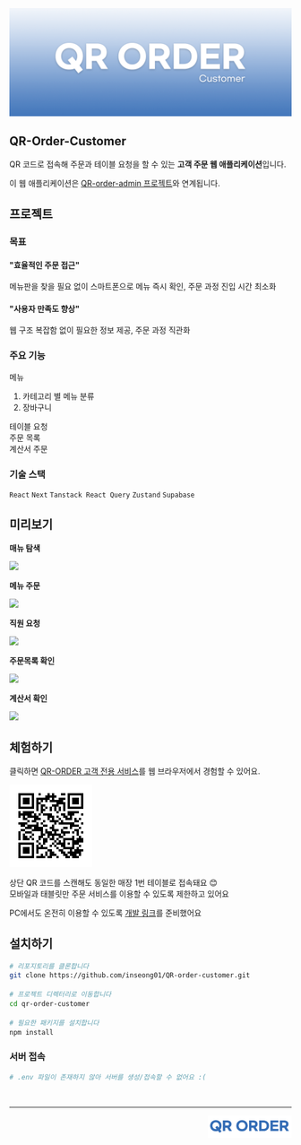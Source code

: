 ![qr-order-customer-img](./docs/src/img/qr-order-customer.png)

## QR-Order-Customer
QR 코드로 접속해 주문과 테이블 요청을 할 수 있는 **고객 주문 웹 애플리케이션**입니다.

이 웹 애플리케이션은 [QR-order-admin 프로젝트](https://github.com/inseong01/QR-order-admin)와 연계됩니다.

## 프로젝트
### 목표
#### "효율적인 주문 접근"    
메뉴판을 찾을 필요 없이 스마트폰으로 메뉴 즉시 확인, 주문 과정 진입 시간 최소화

#### "사용자 만족도 향상"    
웹 구조 복잡함 없이 필요한 정보 제공, 주문 과정 직관화

### 주요 기능 
메뉴
1. 카테고리 별 메뉴 분류
2. 장바구니
   
테이블 요청   
주문 목록    
계산서
주문

### 기술 스택
`React` `Next` `Tanstack React Query` `Zustand` `Supabase`
## 미리보기
**매뉴 탐색**

![](./docs/src/gif/menu-1-search.gif)

**메뉴 주문**

![](./docs/src/gif/menu-2-pick%20check%20order.gif)

**직원 요청**

![](./docs/src/gif/call-3-list.gif)

**주문목록 확인**

![](./docs/src/gif/order-4-list.gif)

**계산서 확인**

![](./docs/src/gif/bill-5.gif)


## 체험하기

클릭하면 [QR-ORDER 고객 전용 서비스](https://qr-order-client.vercel.app/1)를 웹 브라우저에서 경험할 수 있어요.    

![](./docs/src/img/table-1-QRcode.png)

상단 QR 코드를 스캔해도 동일한 매장 1번 테이블로 접속돼요 😊   
모바일과 태블릿만 주문 서비스를 이용할 수 있도록 제한하고 있어요

PC에서도 온전히 이용할 수 있도록 [개발 링크](https://qr-order-client-qcpz8hlgq-inseongs-projects-ab5eeeed.vercel.app/1)를 준비했어요

## 설치하기
```bash
# 리포지토리를 클론합니다
git clone https://github.com/inseong01/QR-order-customer.git

# 프로젝트 디렉터리로 이동합니다
cd qr-order-customer

# 필요한 패키지를 설치합니다
npm install
```

### 서버 접속
```bash
# .env 파일이 존재하지 않아 서버를 생성/접속할 수 없어요 :(
```

<br />

---

<img src="./docs/src/img/qr-order-logo.png" width="150px" align="right" />